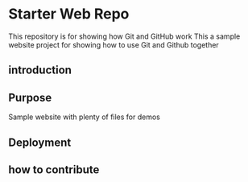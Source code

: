 # Starter Web Repo

This repository is for showing how Git and GitHub work
This a sample website project for showing how to use Git and Github together

## introduction

## Purpose

Sample website with plenty of files for demos

## Deployment

## how to contribute


